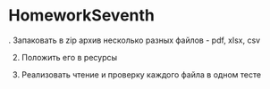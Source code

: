 # HomeworkSeventh
. Запаковать в zip архив несколько разных файлов - pdf, xlsx, csv

2. Положить его в ресурсы

3. Реализовать чтение и проверку каждого файла в одном тесте
